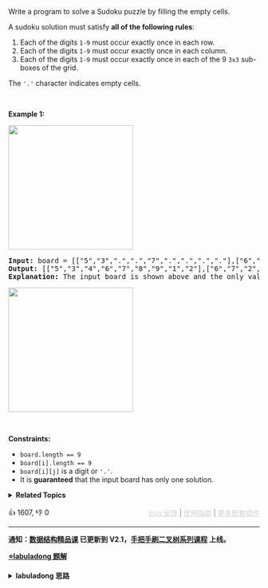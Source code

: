 <p>Write a program to solve a Sudoku puzzle by filling the empty cells.</p>

<p>A sudoku solution must satisfy <strong>all of the following rules</strong>:</p>

<ol> 
 <li>Each of the digits <code>1-9</code> must occur exactly once in each row.</li> 
 <li>Each of the digits <code>1-9</code> must occur exactly once in each column.</li> 
 <li>Each of the digits <code>1-9</code> must occur exactly once in each of the 9 <code>3x3</code> sub-boxes of the grid.</li> 
</ol>

<p>The <code>'.'</code> character indicates empty cells.</p>

<p>&nbsp;</p> 
<p><strong class="example">Example 1:</strong></p> 
<img src="https://upload.wikimedia.org/wikipedia/commons/thumb/f/ff/Sudoku-by-L2G-20050714.svg/250px-Sudoku-by-L2G-20050714.svg.png" style="height:250px; width:250px" /> 
<pre>
<strong>Input:</strong> board = [["5","3",".",".","7",".",".",".","."],["6",".",".","1","9","5",".",".","."],[".","9","8",".",".",".",".","6","."],["8",".",".",".","6",".",".",".","3"],["4",".",".","8",".","3",".",".","1"],["7",".",".",".","2",".",".",".","6"],[".","6",".",".",".",".","2","8","."],[".",".",".","4","1","9",".",".","5"],[".",".",".",".","8",".",".","7","9"]]
<strong>Output:</strong> [["5","3","4","6","7","8","9","1","2"],["6","7","2","1","9","5","3","4","8"],["1","9","8","3","4","2","5","6","7"],["8","5","9","7","6","1","4","2","3"],["4","2","6","8","5","3","7","9","1"],["7","1","3","9","2","4","8","5","6"],["9","6","1","5","3","7","2","8","4"],["2","8","7","4","1","9","6","3","5"],["3","4","5","2","8","6","1","7","9"]]
<strong>Explanation:</strong>&nbsp;The input board is shown above and the only valid solution is shown below:
</pre>

<img src="https://upload.wikimedia.org/wikipedia/commons/thumb/3/31/Sudoku-by-L2G-20050714_solution.svg/250px-Sudoku-by-L2G-20050714_solution.svg.png" style="height:250px; width:250px" />

<p>&nbsp;</p> 
<p><strong>Constraints:</strong></p>

<ul> 
 <li><code>board.length == 9</code></li> 
 <li><code>board[i].length == 9</code></li> 
 <li><code>board[i][j]</code> is a digit or <code>'.'</code>.</li> 
 <li>It is <strong>guaranteed</strong> that the input board has only one solution.</li> 
</ul>

<details><summary><strong>Related Topics</strong></summary>数组 | 哈希表 | 回溯 | 矩阵</details><br>

<div>👍 1607, 👎 0<span style='float: right;'><span style='color: gray;'><a href='https://github.com/labuladong/fucking-algorithm/discussions/939' target='_blank' style='color: lightgray;text-decoration: underline;'>bug 反馈</a> | <a href='https://labuladong.gitee.io/article/fname.html?fname=jb插件简介' target='_blank' style='color: lightgray;text-decoration: underline;'>使用指南</a> | <a href='https://labuladong.github.io/algo/images/others/%E5%85%A8%E5%AE%B6%E6%A1%B6.jpg' target='_blank' style='color: lightgray;text-decoration: underline;'>更多配套插件</a></span></span></div>

<div id="labuladong"><hr>

**通知：[数据结构精品课](https://aep.h5.xeknow.com/s/1XJHEO) 已更新到 V2.1，[手把手刷二叉树系列课程](https://aep.xet.tech/s/3YGcq3) 上线。**



<p><strong><a href="https://labuladong.github.io/article/slug.html?slug=sudoku-solver" target="_blank">⭐️labuladong 题解</a></strong></p>
<details><summary><strong>labuladong 思路</strong></summary>

## 基本思路

算法的核心思路非常非常的简单，就是穷举：

对每一个空着的格子穷举 1 到 9，如果遇到不合法的数字（在同一行或同一列或同一个 3×3 的区域中存在相同的数字）则跳过，如果找到一个合法的数字，则继续穷举下一个空格子。

**详细题解：[回溯算法最佳实践：解数独](https://labuladong.github.io/article/fname.html?fname=sudoku)**

**标签：[回溯算法](https://mp.weixin.qq.com/mp/appmsgalbum?__biz=MzAxODQxMDM0Mw==&action=getalbum&album_id=2122002916411604996)**

## 解法代码

提示：🟢 标记的是我写的解法代码，🤖 标记的是 chatGPT 翻译的多语言解法代码。如有错误，可以 [点这里](https://github.com/labuladong/fucking-algorithm/issues/1113) 反馈和修正。

<div class="tab-panel"><div class="tab-nav">
<button data-tab-item="cpp" class="tab-nav-button btn " data-tab-group="default" onclick="switchTab(this)">cpp🤖</button>

<button data-tab-item="python" class="tab-nav-button btn " data-tab-group="default" onclick="switchTab(this)">python🤖</button>

<button data-tab-item="java" class="tab-nav-button btn active" data-tab-group="default" onclick="switchTab(this)">java🟢</button>

<button data-tab-item="go" class="tab-nav-button btn " data-tab-group="default" onclick="switchTab(this)">go🤖</button>

<button data-tab-item="javascript" class="tab-nav-button btn " data-tab-group="default" onclick="switchTab(this)">javascript🤖</button>
</div><div class="tab-content">
<div data-tab-item="cpp" class="tab-item " data-tab-group="default"><div class="highlight">

```cpp
// 注意：cpp 代码由 chatGPT🤖 根据我的 java 代码翻译，旨在帮助不同背景的读者理解算法逻辑。
// 本代码已经通过力扣的测试用例，应该可直接成功提交。

class backtracking.round2.backtracking.round2.binaryTree.bfs.greedy.Solution {
public:
    void solveSudoku(vector<vector<char>>& board) {
        backtrack(board, 0, 0);
    }

    bool backtrack(vector<vector<char>>& board, int i, int j) {
        int m = 9, n = 9;
        if (j == n) {
            // 穷举到最后一列的话就换到下一行重新开始。
            return backtrack(board, i + 1, 0);
        }
        if (i == m) {
            // 找到一个可行解，触发 base case
            return true;
        }

        if (board[i][j] != '.') {
            // 如果有预设数字，不用我们穷举
            return backtrack(board, i, j + 1);
        }

        for (char ch = '1'; ch <= '9'; ch++) {
            // 如果遇到不合法的数字，就跳过
            if (!isValid(board, i, j, ch))
                continue;

            board[i][j] = ch;
            // 如果找到一个可行解，立即结束
            if (backtrack(board, i, j + 1)) {
                return true;
            }
            board[i][j] = '.';
        }
        // 穷举完 1~9，依然没有找到可行解，此路不通
        return false;
    }

    bool isValid(vector<vector<char>>& board, int r, int c, char n) {
        for (int i = 0; i < 9; i++) {
            // 判断行是否存在重复
            if (board[r][i] == n) return false;
            // 判断列是否存在重复
            if (board[i][c] == n) return false;
            // 判断 3 x 3 方框是否存在重复
            if (board[(r/3)*3 + i/3][(c/3)*3 + i%3] == n)
                return false;
        }
        return true;
    }
};
```

</div></div>

<div data-tab-item="python" class="tab-item " data-tab-group="default"><div class="highlight">

```python
# 注意：python 代码由 chatGPT🤖 根据我的 java 代码翻译，旨在帮助不同背景的读者理解算法逻辑。
# 本代码已经通过力扣的测试用例，应该可直接成功提交。

class backtracking.round2.backtracking.round2.binaryTree.bfs.greedy.Solution:
    def solveSudoku(self, board: List[List[str]]) -> None:
        """
        Do not return anything, modify board in-place instead.
        """
        self.backtrack(board, 0, 0)

    def backtrack(self, board: List[List[str]], i: int, j: int) -> bool:
        m, n = 9, 9
        if j == n:
            # 穷举到最后一列的话就换到下一行重新开始。
            return self.backtrack(board, i + 1, 0)
        if i == m:
            # 找到一个可行解，触发 base case
            return True

        if board[i][j] != '.':
            # 如果有预设数字，不用我们穷举
            return self.backtrack(board, i, j + 1)

        for ch in range(1, 10):
            ch = str(ch)
            # 如果遇到不合法的数字，就跳过
            if not self.isValid(board, i, j, ch):
                continue

            board[i][j] = ch
            # 如果找到一个可行解，立即结束
            if self.backtrack(board, i, j + 1):
                return True
            board[i][j] = '.'
        # 穷举完 1~9，依然没有找到可行解，此路不通
        return False

    # 判断 board[i][j] 是否可以填入 n
    def isValid(self, board: List[List[str]], r: int, c: int, n: str) -> bool:
        for i in range(9):
            # 判断行是否存在重复
            if board[r][i] == n:
                return False
            # 判断列是否存在重复
            if board[i][c] == n:
                return False
            # 判断 3 x 3 方框是否存在重复
            if board[(r // 3) * 3 + i // 3][(c // 3) * 3 + i % 3] == n:
                return False
        return True
```

</div></div>

<div data-tab-item="java" class="tab-item active" data-tab-group="default"><div class="highlight">

```java
class backtracking.round2.backtracking.round2.binaryTree.bfs.greedy.Solution {
    public void solveSudoku(char[][] board) {
        backtrack(board, 0, 0);
    }

    boolean backtrack(char[][] board, int i, int j) {
        int m = 9, n = 9;
        if (j == n) {
            // 穷举到最后一列的话就换到下一行重新开始。
            return backtrack(board, i + 1, 0);
        }
        if (i == m) {
            // 找到一个可行解，触发 base case
            return true;
        }

        if (board[i][j] != '.') {
            // 如果有预设数字，不用我们穷举
            return backtrack(board, i, j + 1);
        }

        for (char ch = '1'; ch <= '9'; ch++) {
            // 如果遇到不合法的数字，就跳过
            if (!isValid(board, i, j, ch))
                continue;

            board[i][j] = ch;
            // 如果找到一个可行解，立即结束
            if (backtrack(board, i, j + 1)) {
                return true;
            }
            board[i][j] = '.';
        }
        // 穷举完 1~9，依然没有找到可行解，此路不通
        return false;
    }

    // 判断 board[i][j] 是否可以填入 n
    boolean isValid(char[][] board, int r, int c, char n) {
        for (int i = 0; i < 9; i++) {
            // 判断行是否存在重复
            if (board[r][i] == n) return false;
            // 判断列是否存在重复
            if (board[i][c] == n) return false;
            // 判断 3 x 3 方框是否存在重复
            if (board[(r/3)*3 + i/3][(c/3)*3 + i%3] == n)
                return false;
        }
        return true;
    }
}
```

</div></div>

<div data-tab-item="go" class="tab-item " data-tab-group="default"><div class="highlight">

```go
// 注意：go 代码由 chatGPT🤖 根据我的 java 代码翻译，旨在帮助不同背景的读者理解算法逻辑。
// 本代码已经通过力扣的测试用例，应该可直接成功提交。

func solveSudoku(board [][]byte) {
    backtrack(board, 0, 0)
}

func backtrack(board [][]byte, i int, j int) bool {
    m, n := 9, 9
    if j == n {
        // 穷举到最后一列的话就换到下一行重新开始。
        return backtrack(board, i+1, 0)
    }
    if i == m {
        // 找到一个可行解，触发 base case
        return true
    }

    if board[i][j] != '.' {
        // 如果有预设数字，不用我们穷举
        return backtrack(board, i, j+1)
    }

    for ch := '1'; ch <= '9'; ch++ {
        // 如果遇到不合法的数字，就跳过
        if !isValid(board, i, j, byte(ch)) {
            continue
        }

        board[i][j] = byte(ch)
        // 如果找到一个可行解，立即结束
        if backtrack(board, i, j+1) {
            return true
        }
        board[i][j] = '.'
    }
    // 穷举完 1~9，依然没有找到可行解，此路不通
    return false
}

// 判断 board[i][j] 是否可以填入 n
func isValid(board [][]byte, r int, c int, n byte) bool {
    for i := 0; i < 9; i++ {
        // 判断行是否存在重复
        if board[r][i] == n {
            return false
        }
        // 判断列是否存在重复
        if board[i][c] == n {
            return false
        }
        // 判断 3 x 3 方框是否存在重复
        if board[(r/3)*3+i/3][(c/3)*3+i%3] == n {
            return false
        }
    }
    return true
}
```

</div></div>

<div data-tab-item="javascript" class="tab-item " data-tab-group="default"><div class="highlight">

```javascript
// 注意：javascript 代码由 chatGPT🤖 根据我的 java 代码翻译，旨在帮助不同背景的读者理解算法逻辑。
// 本代码已经通过力扣的测试用例，应该可直接成功提交。

/**
 * @param {character[][]} board
 * @return {void} Do not return anything, modify board in-place instead.
 */
var solveSudoku = function(board) {
    backtrack(board, 0, 0);
};

var backtrack = function(board, i, j) {
    const m = 9, n = 9;
    if (j == n) {
        // 穷举到最后一列的话就换到下一行重新开始。
        return backtrack(board, i + 1, 0);
    }
    if (i == m) {
        // 找到一个可行解，触发 base case
        return true;
    }

    if (board[i][j] != '.') {
        // 如果有预设数字，不用我们穷举
        return backtrack(board, i, j + 1);
    }

    for (let ch = '1'; ch <= '9'; ch++) {
        // 如果遇到不合法的数字，就跳过
        if (!isValid(board, i, j, ch))
            continue;

        board[i][j] = ch;
        // 如果找到一个可行解，立即结束
        if (backtrack(board, i, j + 1)) {
            return true;
        }
        board[i][j] = '.';
    }
    // 穷举完 1~9，依然没有找到可行解，此路不通
    return false;
}

var isValid = function(board, r, c, n) {
    for (let i = 0; i < 9; i++) {
        // 判断行是否存在重复
        if (board[r][i] == n) return false;
        // 判断列是否存在重复
        if (board[i][c] == n) return false;
        // 判断 3 x 3 方框是否存在重复
        if (board[Math.floor(r/3)*3 + Math.floor(i/3)][Math.floor(c/3)*3 + i%3] == n)
            return false;
    }
    return true;
};
```

</div></div>
</div></div>

</details>
</div>




